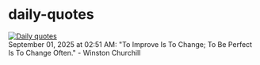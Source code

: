 # daily-quotes
[![Daily quotes](https://github.com/ceepu8/daily-quotes/actions/workflows/daily-quote.yml/badge.svg)](https://github.com/ceepu8/daily-quotes/actions/workflows/daily-quote.yml)<br/>
September 01, 2025 at 02:51 AM: "To Improve Is To Change; To Be Perfect Is To Change Often." - Winston Churchill
